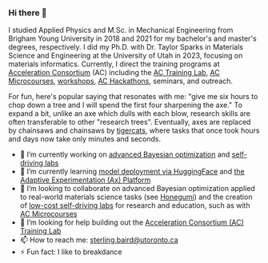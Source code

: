 ### Hi there 👋

I studied Applied Physics and M.Sc. in Mechanical Engineering from Brigham Young University in 2018 and 2021 for my bachelor's and master's degrees, respectively. I did my Ph.D. with Dr. Taylor Sparks in Materials Science and Engineering at the University of Utah in 2023, focusing on materials informatics. Currently, I direct the training programs at [Acceleration Consortium](https://acceleration.utoronto.ca/) (AC) including the [AC Training Lab](https://ac-training-lab.readthedocs.io/en/latest/), [AC Microcourses](https://ac-microcourses.readthedocs.io/en/latest/), [workshops](https://www.youtube.com/watch?v=IVaWl2tL06c&ab_channel=TaylorSparks), [AC Hackathons](https://ac-bo-hackathon.github.io/), seminars, and outreach.

For fun, here's popular saying that resonates with me: "give me six hours to chop down a tree and I will spend the first four sharpening the axe." To expand a bit, unlike an axe which dulls with each blow, research skills are often transferable to other "research trees". Eventually, axes are replaced by chainsaws and chainsaws by [tigercats](https://www.tigercat.com/), where tasks that once took hours and days now take only minutes and seconds.

- 🔭 I’m currently working on [advanced Bayesian optimization](https://www.youtube.com/playlist?list=PLL0SWcFqypClTIMQDOs_Jug70qaVPOzEc) and [self-driving labs](https://github.com/sparks-baird/self-driving-lab-demo)
- 🌱 I’m currently learning [model deployment via HuggingFace](https://huggingface.co/docs/hub/en/spaces-overview) and [the Adaptive Experimentation (Ax) Platform](https://ax.dev/)
- 👯 I’m looking to collaborate on advanced Bayesian optimization applied to real-world materials science tasks (see [Honegumi](https://honegumi.readthedocs.io/en/latest/)) and the creation of [low-cost self-driving labs](https://chemrxiv.org/engage/chemrxiv/article-details/654e5f25dbd7c8b54b063ab3) for research and education, such as with [AC Microcourses](https://ac-microcourses.readthedocs.io/en/latest/)
- 🤔 I’m looking for help building out the [Acceleration Consortium (AC) Training Lab](https://ac-training-lab.readthedocs.io/en/latest/)
- 📫 How to reach me: [sterling.baird@utoronto.ca](mailto:sterling.baird@utoronto.ca)
- ⚡ Fun fact: I like to breakdance

<!--- - 💬 Ask me about [tips, tricks, and tools](https://github.com/sparks-baird/auto-paper) to automate research tasks --->

<!--- [adaptive materials design benchmarks](https://github.com/sparks-baird/matsci-opt-benchmarks) similar to [Matbench](https://matbench.materialsproject.org/) --->
